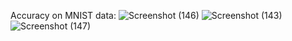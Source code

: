 Accuracy on MNIST data:
![Screenshot (146)](https://github.com/user-attachments/assets/7fb636bc-3a7e-4faa-bcff-e112fdf9bd5b)
![Screenshot (143)](https://github.com/user-attachments/assets/9a5eb0b3-50ed-4a81-88a9-efbc1a4a6858)
![Screenshot (147)](https://github.com/user-attachments/assets/fbe63250-ffbd-4f20-a41c-eed603a6c82a)
